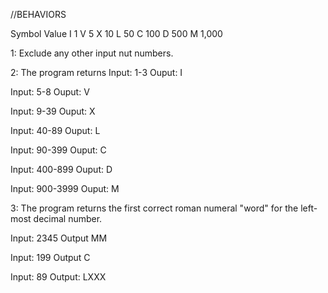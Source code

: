 //BEHAVIORS

  Symbol  Value
  I       1
  V       5
  X       10
  L       50
  C       100
  D       500
  M       1,000


1: Exclude any other input nut numbers.

2: The program returns
  Input: 1-3
  Ouput: I

  Input: 5-8
  Ouput: V

  Input: 9-39
  Ouput: X

  Input: 40-89
  Ouput: L

  Input: 90-399
  Ouput: C

  Input: 400-899
  Ouput: D

  Input: 900-3999
  Ouput: M

3: The program returns the first correct roman numeral "word" for the left-most decimal number.

  Input: 2345
  Output MM

  Input: 199
  Output C

  Input: 89
  Output: LXXX
